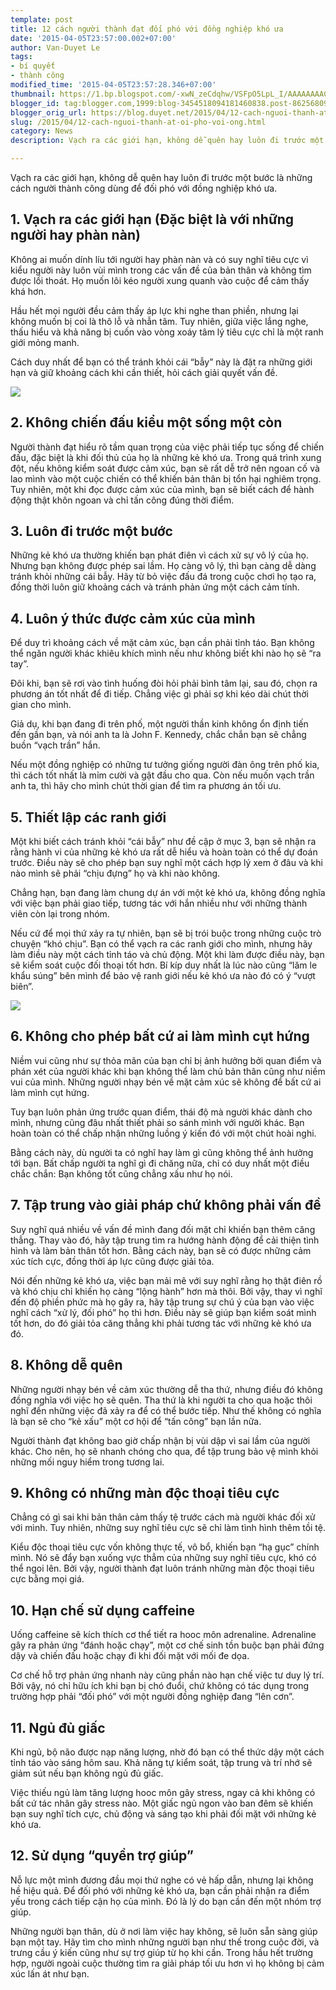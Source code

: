 ```yaml
---
template: post
title: 12 cách người thành đạt đối phó với đồng nghiệp khó ưa
date: '2015-04-05T23:57:00.002+07:00'
author: Van-Duyet Le
tags:
- bí quyết
- thành công
modified_time: '2015-04-05T23:57:28.346+07:00'
thumbnail: https://1.bp.blogspot.com/-xwN_zeCdqhw/VSFpO5LpL_I/AAAAAAAACOA/pd72PXWCDq8/s1600/trulyrichclub-1428147500432.jpg
blogger_id: tag:blogger.com,1999:blog-3454518094181460838.post-8625680932526385801
blogger_orig_url: https://blog.duyet.net/2015/04/12-cach-nguoi-thanh-at-oi-pho-voi-ong.html
slug: /2015/04/12-cach-nguoi-thanh-at-oi-pho-voi-ong.html
category: News
description: Vạch ra các giới hạn, không dễ quên hay luôn đi trước một bước là những cách người thành công dùng để đối phó với đồng nghiệp khó ưa.

---
```


Vạch ra các giới hạn, không dễ quên hay luôn đi trước một bước là những cách người thành công dùng để đối phó với đồng nghiệp khó ưa.

## 1. Vạch ra các giới hạn (Đặc biệt là với những người hay phàn nàn) ##
Không ai muốn dính líu tới người hay phàn nàn và có suy nghĩ tiêu cực vì kiểu người này luôn vùi mình trong các vấn đề của bản thân và không tìm được lối thoát. Họ muốn lôi kéo người xung quanh vào cuộc để cảm thấy khá hơn.

Hầu hết mọi người đều cảm thấy áp lực khi nghe  than phiền, nhưng lại không muốn bị coi là thô lỗ và nhẫn tâm. Tuy nhiên, giữa việc lắng nghe, thấu hiểu và khả năng bị cuốn vào vòng xoáy tâm lý tiêu cực chỉ là một ranh giới mỏng manh.

Cách duy nhất để bạn có thể tránh khỏi cái “bẫy” này là đặt ra những giới hạn và giữ khoảng cách khi cần thiết, hỏi cách giải quyết vấn đề.

![](https://1.bp.blogspot.com/-xwN_zeCdqhw/VSFpO5LpL_I/AAAAAAAACOA/pd72PXWCDq8/s1600/trulyrichclub-1428147500432.jpg)

## 2. Không chiến đấu kiểu một sống một còn ##
Người thành đạt hiểu rõ tầm quan trọng của việc phải tiếp tục sống để chiến đấu, đặc biệt là khi đối thủ của họ là những kẻ khó ưa. Trong quá trình xung đột, nếu không kiểm soát được cảm xúc, bạn sẽ rất dễ trở nên ngoan cố và lao mình vào một cuộc chiến có thể khiến bản thân bị tổn hại nghiêm trọng. Tuy nhiên, một khi đọc được cảm xúc của mình, bạn sẽ biết cách để hành động thật khôn ngoan và chỉ tấn công đúng thời điểm.

## 3. Luôn đi trước một bước ##
Những kẻ khó ưa thường khiến bạn phát điên vì cách xử sự vô lý của họ. Nhưng bạn không được phép sai lầm. Họ càng vô lý, thì bạn càng dễ dàng tránh khỏi những cái bẫy. Hãy từ bỏ việc đấu đá trong cuộc chơi họ tạo ra, đồng thời luôn giữ khoảng cách và tránh phản ứng một cách cảm tính.

## 4. Luôn ý thức được cảm xúc của mình ##
Để duy trì khoảng cách về mặt cảm xúc, bạn cần phải tỉnh táo. Bạn không thể ngăn người khác khiêu khích mình nếu như không biết khi nào họ sẽ “ra tay”.

Đôi khi, bạn sẽ rơi vào tình huống đòi hỏi phải bình tâm lại, sau đó, chọn ra phương án tốt nhất để đi tiếp. Chẳng việc gì phải sợ khi kéo dài chút thời gian cho mình.

Giả dụ, khi bạn đang đi trên phố, một người thần kinh không ổn định tiến đến gần bạn, và nói anh ta là John F. Kennedy, chắc chắn bạn sẽ chẳng buồn “vạch trần” hắn.

Nếu một đồng nghiệp có những tư tưởng giống người đàn ông trên phố kia, thì cách tốt nhất là mỉm cười và gật đầu cho qua. Còn nếu muốn vạch trần anh ta, thì hãy cho mình chút thời gian để tìm ra phương án tối ưu.

## 5. Thiết lập các ranh giới ##
Một khi biết cách tránh khỏi “cái bẫy” như đề cập ở mục 3, bạn sẽ nhận ra rằng hành vi của những kẻ khó ưa rất dễ hiểu và hoàn toàn có thể dự đoán trước. Điều này sẽ cho phép bạn suy nghĩ một cách hợp lý xem ở đâu và khi nào mình sẽ phải “chịu đựng” họ và khi nào không.

Chẳng hạn, bạn đang làm chung dự án với một kẻ khó ưa, không đồng nghĩa với việc bạn phải giao tiếp, tương tác với hắn nhiều như với những thành viên còn lại trong nhóm.

Nếu cứ để mọi thứ xảy ra tự nhiên, bạn sẽ bị trói buộc trong những cuộc trò chuyện “khó chịu”. Bạn có thể vạch ra các ranh giới cho mình, nhưng hãy làm điều này một cách tỉnh táo và chủ động. Một khi làm được điều này, bạn sẽ kiểm soát cuộc đối thoại tốt hơn. Bí kíp duy nhất là lúc nào cũng “lăm le khẩu súng” bên mình để bảo vệ ranh giới nếu kẻ khó ưa nào đó có ý “vượt biên”.

![](https://1.bp.blogspot.com/-Wp0j31tW9xA/VSFpWcKQ1GI/AAAAAAAACOI/V1DwNQndAHw/s1600/2-fightorflightpsychologistworld-1-1428147500436.png)

## 6. Không cho phép bất cứ ai làm mình cụt hứng ##
Niềm vui cũng như sự thỏa mãn của bạn chỉ bị ảnh hưởng bởi quan điểm và phán xét của người khác khi bạn không thể làm chủ bản thân cũng như niềm vui của mình. Những người nhạy bén về mặt cảm xúc sẽ không để bất cứ ai làm mình cụt hứng.

Tuy bạn luôn phản ứng trước quan điểm, thái độ mà người khác dành cho mình, nhưng cũng đâu nhất thiết phải so sánh mình với người khác. Bạn hoàn toàn có thể chấp nhận những luồng ý kiến đó với một chút hoài nghi.

Bằng cách này, dù người ta có nghĩ hay làm gì cũng không thể ảnh hưởng tới bạn. Bất chấp người ta nghĩ gì đi chăng nữa, chỉ có duy nhất một điều chắc chắn: Bạn không tốt cũng chẳng xấu như họ nói.

## 7. Tập trung vào giải pháp chứ không phải vấn đề ##
Suy nghĩ quá nhiều về vấn đề mình đang đối mặt chỉ khiến bạn thêm căng thẳng. Thay vào đó, hãy tập trung tìm ra hướng hành động để cải thiện tình hình và làm bản thân tốt hơn. Bằng cách này, bạn sẽ có được những cảm xúc tích cực, đồng thời áp lực cũng được giải tỏa.

Nói đến những kẻ khó ưa, việc bạn mải mê với suy nghĩ rằng họ thật điên rồ và khó chịu chỉ khiến họ càng “lộng hành” hơn mà thôi. Bởi vậy, thay vì nghĩ đến độ phiền phức mà họ gây ra, hãy tập trung sự chú ý của bạn vào việc nghĩ cách “xử lý, đối phó” họ thì hơn. Điều này sẽ giúp bạn kiểm soát mình tốt hơn, do đó giải tỏa căng thẳng khi phải tương tác với những kẻ khó ưa đó.

## 8. Không dễ quên ##
Những người nhạy bén về cảm xúc thường dễ tha thứ, nhưng điều đó không đồng nghĩa với việc họ sẽ quên. Tha thứ là khi người ta cho qua hoặc thôi nghĩ đến những việc đã xảy ra để có thể bước tiếp. Như thế không có nghĩa là bạn sẽ cho “kẻ xấu” một cơ hội để “tấn công” bạn lần nữa.

Người thành đạt không bao giờ chấp nhận bị vùi dập vì sai lầm của người khác. Cho nên, họ sẽ nhanh chóng cho qua, để tập trung bảo vệ mình khỏi những mối nguy hiểm trong tương lai.

## 9. Không có những màn độc thoại tiêu cực ##
Chẳng có gì sai khi bản thân cảm thấy tệ trước cách mà người khác đối xử với mình. Tuy nhiên, những suy nghĩ tiêu cực sẽ chỉ làm tình hình thêm tồi tệ.

Kiểu độc thoại tiêu cực vốn không thực tế, vô bổ, khiến bạn “hạ gục” chính mình. Nó sẽ đẩy bạn xuống vực thẳm của những suy nghĩ tiêu cực, khó có thể ngoi lên. Bởi vậy, người thành đạt luôn tránh những màn độc thoại tiêu cực bằng mọi giá.

## 10. Hạn chế sử dụng caffeine ##
Uống caffeine sẽ kích thích cơ thể tiết ra hooc môn adrenaline. Adrenaline gây ra phản ứng “đánh hoặc chạy”, một cơ chế sinh tồn buộc bạn phải đứng dậy và chiến đấu hoặc chạy đi khi đối mặt với mối đe dọa.

Cơ chế hỗ trợ phản ứng nhanh này cũng phần nào hạn chế việc tư duy lý trí. Bởi vậy, nó chỉ hữu ích khi bạn bị chó đuổi, chứ không có tác dụng trong trường hợp phải “đối phó” với một người đồng nghiệp đang “lên cơn”.

## 11. Ngủ đủ giấc ##
Khi ngủ, bộ não được nạp năng lượng, nhờ đó bạn có thể thức dậy một cách tỉnh táo vào sáng hôm sau. Khả năng tự kiểm soát, tập trung và trí nhớ sẽ giảm sút nếu bạn không ngủ đủ giấc.

Việc thiếu ngủ làm tăng lượng hooc môn gây stress, ngay cả khi không có bất cứ tác nhân gây stress nào. Một giấc ngủ ngon vào ban đêm sẽ khiến bạn suy nghĩ tích cực, chủ động và sáng tạo khi phải đối mặt với những kẻ khó ưa.

## 12. Sử dụng “quyền trợ giúp” ##
Nỗ lực một mình đương đầu mọi thứ nghe có vẻ hấp dẫn, nhưng lại không hề hiệu quả. Để đối phó với những kẻ khó ưa, bạn cần phải nhận ra điểm yếu trong cách tiếp cận họ của mình. Đó là lý do bạn cần đến một nhóm trợ giúp.

Những người bạn thân, dù ở nơi làm việc hay không, sẽ luôn sẵn sàng giúp bạn một tay. Hãy tìm cho mình những người bạn như thế trong cuộc đời, và trưng cầu ý kiến cũng như sự trợ giúp từ họ khi cần. Trong hầu hết trường hợp, người ngoài cuộc thường tìm ra giải pháp tối ưu hơn vì họ không bị cảm xúc lấn át như bạn.
